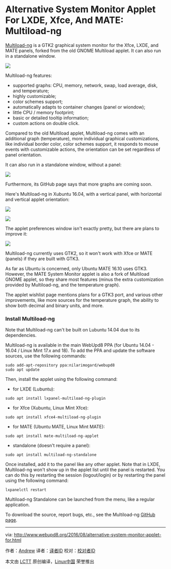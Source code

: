 Alternative System Monitor Applet For LXDE, Xfce, And MATE: Multiload-ng
======

[Multiload-ng][1] is a GTK2 graphical system monitor for the Xfce, LXDE, and MATE panels, forked from the old GNOME Multiload applet. It can also run in a standalone window.

![](https://2.bp.blogspot.com/-U8CFzhSPJho/V7GigDbcLWI/AAAAAAAAYS0/pJMM6Rt5-HkbKljmxzP4-v0oGGxjvH8AgCLcB/s1600/multiload-ng-lxde.png)

Multiload-ng features:

- supported graphs: CPU, memory, network, swap, load average, disk, and temperature;
- highly customizable;
- color schemes support;
- automatically adapts to container changes (panel or wiondow);
- little CPU / memory footprint;
- basic or detailed tooltip information;
- custom actions on double click.

Compared to the old Multiload applet, Multiload-ng comes with an additional graph (temperature), more individual graphical customizations, like individual border color, color schemes support, it responds to mouse events with customizable actions, the orientation can be set regardless of panel orientation. 

It can also run in a standalone window, without a panel:

![](https://1.bp.blogspot.com/-hHoipwFlHrg/V7Gw2s107zI/AAAAAAAAYTQ/fS5OtiL7VvwDEzr6qO_gdEA_qB9YvJa5gCLcB/s400/multiload-ng-standalone.png)

Furthermore, its GitHub page says that more graphs are coming soon.

Here's Multiload-ng in Xubuntu 16.04, with a vertical panel, with horizontal and vertical applet orientation:

![](https://3.bp.blogspot.com/-xa0OML8T-lg/V7Gixksbt8I/AAAAAAAAYS4/Jxo-MukDh3sYlOOk9A1YGtARmte490g8ACLcB/s400/multiload-ng-xfce-horizontal.png)

![](https://1.bp.blogspot.com/-WAD5MdDObD8/V7GixgVU0DI/AAAAAAAAYS8/uMhHJri1GJccRWvmf_tZkYeenVdxiENQwCLcB/s400/multiload-ng-xfce-vertical.png)

The applet preferences window isn't exactly pretty, but there are plans to improve it:

![](https://2.bp.blogspot.com/-P-ophDpc-gI/V7Gi_54b7JI/AAAAAAAAYTA/AHQck_JF_RcwZ1KbgHbaO2JRt24ZZdO3gCLcB/s320/multiload-ng-preferences.png)

Multiload-ng currently uses GTK2, so it won't work with Xfce or MATE (panels) if they are built with GTK3. 

As far as Ubuntu is concerned, only Ubuntu MATE 16.10 uses GTK3. However, the MATE System Monitor applet is also a fork of Multiload GNOME applet, so they share most features (minus the extra customization provided by Multiload-ng, and the temperature graph).

The applet wishlist page mentions plans for a GTK3 port, and various other improvements, like more sources for the temperature graph, the ability to show both decimal and binary units, and more.

### Install Multiload-ng


Note that Multiload-ng can't be built on Lubuntu 14.04 due to its dependencies.

Multiload-ng is available in the main WebUpd8 PPA (for Ubuntu 14.04 - 16.04 / Linux Mint 17.x and 18). To add the PPA and update the software sources, use the following commands:

```
sudo add-apt-repository ppa:nilarimogard/webupd8
sudo apt update
```

Then, install the applet using the following command:

- for LXDE (Lubuntu):

```
sudo apt install lxpanel-multiload-ng-plugin
```

- for Xfce (Xubuntu, Linux Mint Xfce):

```
sudo apt install xfce4-multiload-ng-plugin
```

- for MATE (Ubuntu MATE, Linux Mint MATE):

```
sudo apt install mate-multiload-ng-applet
```

- standalone (doesn't require a panel):

```
sudo apt install multiload-ng-standalone
```

Once installed, add it to the panel like any other applet. Note that in LXDE, Multiload-ng won't show up in the applet list until the panel is restarted. You can do this by restarting the session (logout/login) or by restarting the panel using the following command:

```
lxpanelctl restart
```

Multiload-ng Standalone can be launched from the menu, like a regular application.

To download the source, report bugs, etc., see the Multiload-ng [GitHub page][2].

--------------------------------------------------------------------------------

via: http://www.webupd8.org/2016/08/alternative-system-monitor-applet-for.html

作者：[Andrew][a]
译者：[译者ID](https://github.com/译者ID)
校对：[校对者ID](https://github.com/校对者ID)

本文由 [LCTT](https://github.com/LCTT/TranslateProject) 原创编译，[Linux中国](https://linux.cn/) 荣誉推出

[a]: http://www.webupd8.org/p/about.html
[1]: https://github.com/udda/multiload-ng
[2]: https://github.com/udda/multiload-ng
